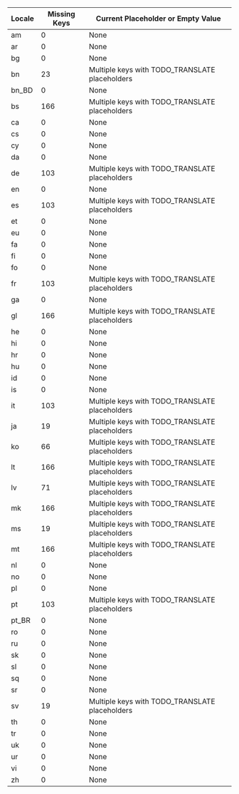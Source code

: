 | Locale | Missing Keys | Current Placeholder or Empty Value |
|--------|--------------|-----------------------------------|
| am | 0 | None |
| ar | 0 | None |
| bg | 0 | None |
| bn | 23 | Multiple keys with TODO_TRANSLATE placeholders |
| bn_BD | 0 | None |
| bs | 166 | Multiple keys with TODO_TRANSLATE placeholders |
| ca | 0 | None |
| cs | 0 | None |
| cy | 0 | None |
| da | 0 | None |
| de | 103 | Multiple keys with TODO_TRANSLATE placeholders |
| en | 0 | None |
| es | 103 | Multiple keys with TODO_TRANSLATE placeholders |
| et | 0 | None |
| eu | 0 | None |
| fa | 0 | None |
| fi | 0 | None |
| fo | 0 | None |
| fr | 103 | Multiple keys with TODO_TRANSLATE placeholders |
| ga | 0 | None |
| gl | 166 | Multiple keys with TODO_TRANSLATE placeholders |
| he | 0 | None |
| hi | 0 | None |
| hr | 0 | None |
| hu | 0 | None |
| id | 0 | None |
| is | 0 | None |
| it | 103 | Multiple keys with TODO_TRANSLATE placeholders |
| ja | 19 | Multiple keys with TODO_TRANSLATE placeholders |
| ko | 66 | Multiple keys with TODO_TRANSLATE placeholders |
| lt | 166 | Multiple keys with TODO_TRANSLATE placeholders |
| lv | 71 | Multiple keys with TODO_TRANSLATE placeholders |
| mk | 166 | Multiple keys with TODO_TRANSLATE placeholders |
| ms | 19 | Multiple keys with TODO_TRANSLATE placeholders |
| mt | 166 | Multiple keys with TODO_TRANSLATE placeholders |
| nl | 0 | None |
| no | 0 | None |
| pl | 0 | None |
| pt | 103 | Multiple keys with TODO_TRANSLATE placeholders |
| pt_BR | 0 | None |
| ro | 0 | None |
| ru | 0 | None |
| sk | 0 | None |
| sl | 0 | None |
| sq | 0 | None |
| sr | 0 | None |
| sv | 19 | Multiple keys with TODO_TRANSLATE placeholders |
| th | 0 | None |
| tr | 0 | None |
| uk | 0 | None |
| ur | 0 | None |
| vi | 0 | None |
| zh | 0 | None |
